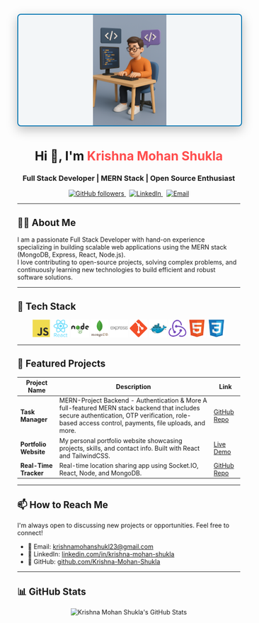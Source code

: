 <p align="center" style="margin: 50px 0;">
  <img
    src="./assets/banner.png"
    alt="Krishna Mohan Shukla - 3D Banner"
    style="
      width: 100%;
      max-width: 1000px;
      height: auto;
      max-height: 250px;
      border-radius: 8px;
      box-shadow: 0 8px 24px rgba(0, 0, 0, 0.25);
      object-fit: contain;
      border: 2px solid #0073b1; /* LinkedIn blue border */
      background-color: #f3f6f8; /* light subtle background */
      display: block;
      margin-left: auto;
      margin-right: auto;
    "
  />
</p>




<h1 align="center">Hi 👋, I'm <span style="color:#ff4d4d;">Krishna Mohan Shukla</span></h1>
<h3 align="center">Full Stack Developer | MERN Stack | Open Source Enthusiast</h3>

<p align="center">
  <a href="https://github.com/Krishna-Mohan-Shukla" target="_blank">
    <img alt="GitHub followers" src="https://img.shields.io/github/followers/Krishna-Mohan-Shukla?style=social" />
  </a>
  &nbsp;
  <a href="https://www.linkedin.com/in/krishna-mohan-shukla" target="_blank">
    <img alt="LinkedIn" src="https://img.shields.io/badge/LinkedIn-0077B5?style=for-the-badge&logo=linkedin&logoColor=white" />
  </a>
  &nbsp;
  <a href="mailto:krishnamohanshukla23@gmail.com" target="_blank">
    <img alt="Email" src="https://img.shields.io/badge/Email-D14836?style=for-the-badge&logo=gmail&logoColor=white" />
  </a>
</p>

---

## 👨‍💻 About Me

I am a passionate Full Stack Developer with hand-on experience specializing in building scalable web applications using the MERN stack (MongoDB, Express, React, Node.js).  
I love contributing to open-source projects, solving complex problems, and continuously learning new technologies to build efficient and robust software solutions.

---

## 🚀 Tech Stack

<p align="center">
  <img src="https://raw.githubusercontent.com/devicons/devicon/master/icons/javascript/javascript-original.svg" alt="JavaScript" width="40" height="40" />
  <img src="https://raw.githubusercontent.com/devicons/devicon/master/icons/react/react-original-wordmark.svg" alt="React" width="40" height="40" />
  <img src="https://raw.githubusercontent.com/devicons/devicon/master/icons/nodejs/nodejs-original-wordmark.svg" alt="Node.js" width="40" height="40" />
  <img src="https://raw.githubusercontent.com/devicons/devicon/master/icons/mongodb/mongodb-original-wordmark.svg" alt="MongoDB" width="40" height="40" />
  <img src="https://raw.githubusercontent.com/devicons/devicon/master/icons/express/express-original-wordmark.svg" alt="Express" width="40" height="40" />
  <img src="https://raw.githubusercontent.com/devicons/devicon/master/icons/git/git-original.svg" alt="Git" width="40" height="40" />
  <img src="https://raw.githubusercontent.com/devicons/devicon/master/icons/docker/docker-original.svg" alt="Docker" width="40" height="40" />
  <img src="https://raw.githubusercontent.com/devicons/devicon/master/icons/redux/redux-original.svg" alt="Redux" width="40" height="40" />
  <img src="https://raw.githubusercontent.com/devicons/devicon/master/icons/html5/html5-original.svg" alt="HTML5" width="40" height="40" />
  <img src="https://raw.githubusercontent.com/devicons/devicon/master/icons/css3/css3-original.svg" alt="CSS3" width="40" height="40" />
</p>

---

## 📂 Featured Projects

| Project Name | Description | Link |
|--------------|-------------|------|
| **Task Manager** |MERN-Project Backend - Authentication & More A full-featured MERN stack backend that includes secure authentication, OTP verification, role-based access control, payments, file uploads, and more. | [GitHub Repo](https://github.com/Krishna-Mohan-Shukla/DSABuddy) |
| **Portfolio Website** | My personal portfolio website showcasing projects, skills, and contact info. Built with React and TailwindCSS. | [Live Demo](https://github.com/Krishna-Mohan-Shukla/profile) |
| **Real-Time Tracker** |Real-time location sharing app using Socket.IO, React, Node, and MongoDB. | [GitHub Repo](https://github.com/Krishna-Mohan-Shukla/Live-Location) |

---

## 📫 How to Reach Me

I'm always open to discussing new projects or opportunities. Feel free to connect!

- 📧 Email: krishnamohanshukl23@gmail.com  
- 🔗 LinkedIn: [linkedin.com/in/krishna-mohan-shukla](https://www.linkedin.com/in/krishna-mohan-shukla-76a075362/)  
- 🐙 GitHub: [github.com/Krishna-Mohan-Shukla](https://github.com/Krishna-Mohan-Shukla) 

---

## 📊 GitHub Stats

<p align="center">
  <img src="https://github-readme-stats.vercel.app/api?username=Krishna-Mohan-Shukla&show_icons=true&theme=radical" alt="Krishna Mohan Shukla's GitHub Stats" />
</p>







